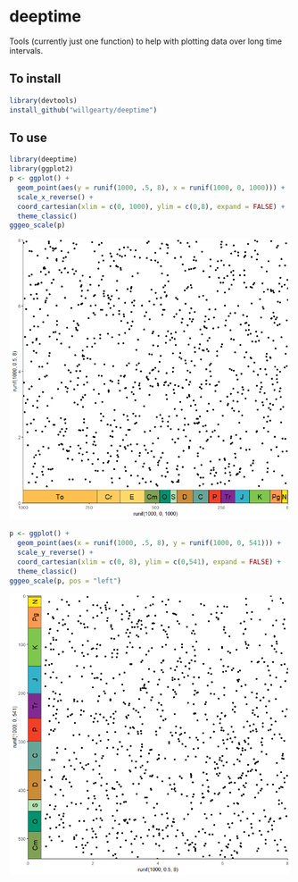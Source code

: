 # deeptime
Tools (currently just one function) to help with plotting data over long time intervals.

## To install
```r
library(devtools)
install_github("willgearty/deeptime")
```

## To use
```r
library(deeptime)
library(ggplot2)
p <- ggplot() +
  geom_point(aes(y = runif(1000, .5, 8), x = runif(1000, 0, 1000))) +
  scale_x_reverse() +
  coord_cartesian(xlim = c(0, 1000), ylim = c(0,8), expand = FALSE) +
  theme_classic()
gggeo_scale(p)
```

![example bottom scale](/images/example_bottom.png?raw=true)

```r
p <- ggplot() +
  geom_point(aes(x = runif(1000, .5, 8), y = runif(1000, 0, 541))) +
  scale_y_reverse() +
  coord_cartesian(xlim = c(0, 8), ylim = c(0,541), expand = FALSE) +
  theme_classic()
gggeo_scale(p, pos = "left")
```

![example left scale](/images/example_left.png?raw=true)
